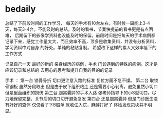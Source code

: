 # bedaily
总结了下前段时间的工作学习， 每天的手术有10台左右，有时候一周能上3-4天，每天3-4台，不能及时的总结，及时的看书，节奏快提前的看书更是有点困难，
后期留下的影像学资料也没能及时的保留。前段时间是把每天的手术病例都记录下来，感觉工作量太大，而且效率不高，顶多是收集资料，并没有分析资料，学习资料中对自身
的好处。单纯的粘贴复制。
希望改下这样的累人又效率低下的工作方式

记录自己一天 最好的新的 亲身经历的病例，手术 门诊遇到的特殊的病例。这才是应该记录和总结的 去用心的思考和提升自我的目的的记录 


手术 ： 
第一台 锁骨骨折  切口更注意入路的标准 复位方面不急不燥。
第二台 取锁骨钢板 虽然分段取出 但是由于皮下组织粘连 还是需要小心剥离，避免虽然小切口 但是里面组织的损伤 
第三台 腘窝囊肿的手术入路 张老师指导下的小S型切口，尽力地保留完整，关节后的切口切开避免复发 
第四台 还是腘窝囊肿 但是门诊医生没有好好的查体 仅仅看了下B超单 就收住入院，麻醉打好了 体检发现包块并不明显。

